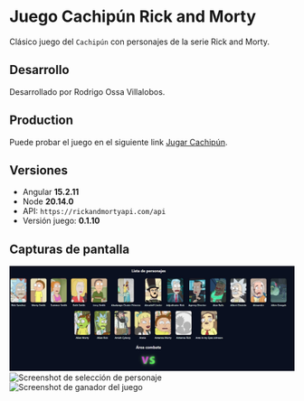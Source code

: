 # Juego Cachipún Rick and Morty

Clásico juego del `Cachipún` con personajes de la serie Rick and Morty.

## Desarrollo

Desarrollado por Rodrigo Ossa Villalobos.

## Production

Puede probar el juego en el siguiente link [Jugar Cachipún](https://rick-morty-juego.vercel.app/).

## Versiones

- Angular **15.2.11**
- Node **20.14.0**
- API: `https://rickandmortyapi.com/api`
- Versión juego: **0.1.10**

## Capturas de pantalla

![Screenshot de inicio de juego](https://github.com/RodrigOssaV/curso-angular-2025/blob/64fef29f0089f02026b7c634afaec09fee5ad8b1/src/assets/gameplay/inicio-gameplay.jpg)
![Screenshot de selección de personaje](./assets/gameplay/select-character.jpg "Captura de pantalla juego - Selección de personajes")
![Screenshot de ganador del juego](./assets/gameplay/winner-screen.jpg "Captura de pantalla juego - Ganador del juego")
